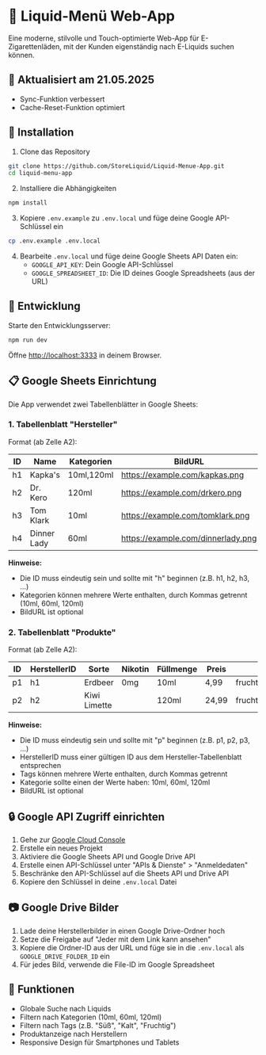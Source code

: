# 📱 Liquid-Menü Web-App

Eine moderne, stilvolle und Touch-optimierte Web-App für E-Zigarettenläden, mit der Kunden eigenständig nach E-Liquids suchen können.

## 🔄 Aktualisiert am 21.05.2025
- Sync-Funktion verbessert
- Cache-Reset-Funktion optimiert

## 🔧 Installation

1. Clone das Repository

```bash
git clone https://github.com/StoreLiquid/Liquid-Menue-App.git
cd liquid-menu-app
```

2. Installiere die Abhängigkeiten

```bash
npm install
```

3. Kopiere `.env.example` zu `.env.local` und füge deine Google API-Schlüssel ein

```bash
cp .env.example .env.local
```

4. Bearbeite `.env.local` und füge deine Google Sheets API Daten ein:
   - `GOOGLE_API_KEY`: Dein Google API-Schlüssel
   - `GOOGLE_SPREADSHEET_ID`: Die ID deines Google Spreadsheets (aus der URL)

## 🚀 Entwicklung

Starte den Entwicklungsserver:

```bash
npm run dev
```

Öffne [http://localhost:3333](http://localhost:3333) in deinem Browser.

## 📋 Google Sheets Einrichtung

Die App verwendet zwei Tabellenblätter in Google Sheets:

### 1. Tabellenblatt "Hersteller"

Format (ab Zelle A2):

| ID | Name | Kategorien | BildURL |
|----|------|------------|---------|
| h1 | Kapka's | 10ml,120ml | https://example.com/kapkas.png |
| h2 | Dr. Kero | 120ml | https://example.com/drkero.png |
| h3 | Tom Klark | 10ml | https://example.com/tomklark.png |
| h4 | Dinner Lady | 60ml | https://example.com/dinnerlady.png |

**Hinweise:**
- Die ID muss eindeutig sein und sollte mit "h" beginnen (z.B. h1, h2, h3, ...)
- Kategorien können mehrere Werte enthalten, durch Kommas getrennt (10ml, 60ml, 120ml)
- BildURL ist optional

### 2. Tabellenblatt "Produkte"

Format (ab Zelle A2):

| ID | HerstellerID | Sorte | Nikotin | Füllmenge | Preis | Tags | Kategorie | BildURL |
|----|--------------|-------|---------|-----------|-------|------|-----------|---------|
| p1 | h1 | Erdbeer | 0mg | 10ml | 4,99 | fruchtig,erdbeer | 10ml | |
| p2 | h2 | Kiwi Limette | | 120ml | 24,99 | fruchtig,kiwi,limette | 120ml | |

**Hinweise:**
- Die ID muss eindeutig sein und sollte mit "p" beginnen (z.B. p1, p2, p3, ...)
- HerstellerID muss einer gültigen ID aus dem Hersteller-Tabellenblatt entsprechen
- Tags können mehrere Werte enthalten, durch Kommas getrennt
- Kategorie sollte einen der Werte haben: 10ml, 60ml, 120ml
- BildURL ist optional

## 🔒 Google API Zugriff einrichten

1. Gehe zur [Google Cloud Console](https://console.cloud.google.com/)
2. Erstelle ein neues Projekt
3. Aktiviere die Google Sheets API und Google Drive API
4. Erstelle einen API-Schlüssel unter "APIs & Dienste" > "Anmeldedaten"
5. Beschränke den API-Schlüssel auf die Sheets API und Drive API
6. Kopiere den Schlüssel in deine `.env.local` Datei

## 📷 Google Drive Bilder

1. Lade deine Herstellerbilder in einen Google Drive-Ordner hoch
2. Setze die Freigabe auf "Jeder mit dem Link kann ansehen"
3. Kopiere die Ordner-ID aus der URL und füge sie in die `.env.local` als `GOOGLE_DRIVE_FOLDER_ID` ein
4. Für jedes Bild, verwende die File-ID im Google Spreadsheet

## 📱 Funktionen

- Globale Suche nach Liquids
- Filtern nach Kategorien (10ml, 60ml, 120ml)
- Filtern nach Tags (z.B. "Süß", "Kalt", "Fruchtig")
- Produktanzeige nach Herstellern
- Responsive Design für Smartphones und Tablets 